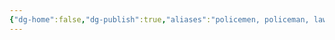 ```yaml
---
{"dg-home":false,"dg-publish":true,"aliases":"policemen, policeman, law enforcement, popo, cops","locations":null,"tag":null,"date":null,"title":"police","permalink":"/police/","dgHomeLink":true,"dgPassFrontmatter":true}
---
```


